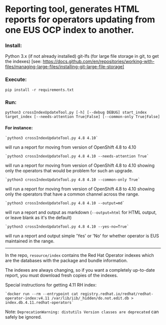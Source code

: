 # Reporting tool, generates HTML reports for operators updating from one EUS OCP index to another.

### Install: 

Python 3.x (if not already installed)
git-lfs (for large file storage in git, to get the indexes)
[see: https://docs.github.com/en/repositories/working-with-files/managing-large-files/installing-git-large-file-storage]

### Execute:

`pip install -r requirements.txt`

### Run:

`python3 crossIndexUpdateTool.py [-h] [--debug DEBUG] start_index target_index [--needs-attention True|False] [--common-only True|False]`

#### For instance:

    `python3 crossIndexUpdateTool.py 4.8 4.10`

will run a report for moving from version of OpenShift 4.8 to 4.10

    `python3 crossIndexUpdateTool.py 4.8 4.10 --needs-attention True`

will run a report for moving from version of OpenShift 4.8 to 4.10 showing only the operators that would be problem for such an upgrade.

    `python3 crossIndexUpdateTool.py 4.8 4.10 --common-only True`

will run a report for moving from version of OpenShift 4.8 to 4.10 showing only the operators that have a common channel across the range.

    `python3 crossIndexUpdateTool.py 4.8 4.10 --output=md`

will run a report and output as markdown (`--output=html` for HTML output, or leave blank as it's the default)

    `python3 crossIndexUpdateTool.py 4.8 4.10 --yes-no=True`

will run a report and output simple 'Yes' or 'No' for whether operator is EUS maintained in the range.

---
In the repo, `resource/index` contains the Red Hat Operator indexes which are
the databases with the package and bundle information.

The indexes are always changing, so if you want a completely up-to-date report,
you must download fresh copies of the indexes.

Special instructions for getting 4.11 RH index:

    `docker run --rm --entrypoint cat registry.redhat.io/redhat/redhat-operator-index:v4.11 /var/lib/iib/_hidden/do.not.edit.db > index.db.4.11.redhat-operators`

Note: `DeprecationWarning: distutils Version classes are deprecated` can safely be ignored. 
